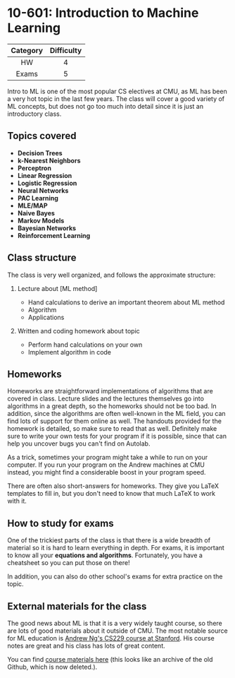 # 10-601: Introduction to Machine Learning

| Category | Difficulty |
|:-:       | :-:        |
| HW       | 4     |
| Exams    | 5|

Intro to ML is one of the most popular CS electives at CMU, as ML has been a very hot topic in the last few years.
The class will cover a good variety of ML concepts, but does not go too much into detail since it is
just an introductory class.

## Topics covered

- **Decision Trees**
- **k-Nearest Neighbors**
- **Perceptron**
- **Linear Regression**
- **Logistic Regression**
- **Neural Networks**
- **PAC Learning**
- **MLE/MAP**
- **Naive Bayes**
- **Markov Models**
- **Bayesian Networks**
- **Reinforcement Learning**

## Class structure

The class is very well organized, and follows the approximate structure:

1. Lecture about [ML method]
   - Hand calculations to derive an important theorem about ML method
   - Algorithm
   - Applications

2. Written and coding homework about topic
   - Perform hand calculations on your own
   - Implement algorithm in code

## Homeworks

Homeworks are straightforward implementations of algorithms that are covered in class. Lecture slides and the lectures themselves go into algorithms in a great depth, so the homeworks should not be too bad. In addition, since the algorithms are often well-known in the ML field, you can
find lots of support for them online as well. The handouts provided for the homework is detailed, so make sure to read that as well. Definitely make sure to write your own tests for your program if it is possible, since that can help you uncover bugs you can't find on Autolab.

As a trick, sometimes your program might take a while to run on your computer. If you run your program on the Andrew machines at CMU instead, you might find a considerable boost in your program speed.

There are often also short-answers for homeworks. They give you LaTeX
templates to fill in, but you don't need to know that much LaTeX to work
with it.

## How to study for exams

One of the trickiest parts of the class is that there is a wide
breadth of material so it is hard to learn everything in depth.
For exams, it is important to know all your **equations and algorithms**.
Fortunately, you have a cheatsheet so you can put those on there!

In addition, you can also do other school's exams for extra practice on the topic.

## External materials for the class

The good news about ML is that it is a very widely taught course, so there are lots of good materials about it outside of CMU. The most notable source for ML education is [Andrew Ng's CS229 course at Stanford](https://cs229.stanford.edu/). His course notes are great and his class has lots of great content.

You can find [course materials here](https://github.com/naveenkunareddy/CS229_ML) (this looks like an archive of the old Github, which is now deleted.).
